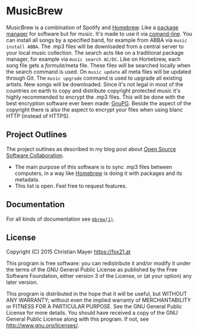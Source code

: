 # MusicBrew

MusicBrew is a combination of Spotify and [Homebrew](http://brew.sh/). Like a [package manager](https://en.wikipedia.org/wiki/Package_manager) for software but for music. It's made to use it via [comand-line](https://en.wikipedia.org/wiki/Command-line_interface). You can install all songs by a specified band, for example from ABBA via `music install ABBA`. The .mp3 files will be downloaded from a central server to your local music collection. The search acts like on a traditional package manager, for example via `music search AC/DC`. Like on Homebrew, each song file gets a *formula*/meta file. These files will be searched locally when the search command is used. On `music update` all meta files will be updated through Git. The `music upgrade` command is used to upgrade all existing artists. New songs will be downloaded. Since it's not legal in most of the countries on earth to copy and distribute copyright protected music it's highly recommended to encrypt the .mp3 files. This will be done with the best encryption software ever been made: [GnuPG](https://gnupg.org/). Beside the aspect of the copyright there is also the aspect to encrypt your files when using blanc HTTP (instead of HTTPS).

## Project Outlines

The project outlines as described in my blog post about [Open Source Software Collaboration](https://blog.fox21.at/2019/02/21/open-source-software-collaboration.html).

- The main purpose of this software is to sync .mp3 files between computers, in a way like [Homebrew](http://brew.sh/) is doing it with packages and its metadata.
- This list is open. Feel free to request features.

## Documentation

For all kinds of documentation see [`mbrew(1)`](http://mbrew.fox21.at/).

## License

Copyright (C) 2015 Christian Mayer <https://fox21.at>

This program is free software: you can redistribute it and/or modify it under the terms of the GNU General Public License as published by the Free Software Foundation, either version 3 of the License, or (at your option) any later version.

This program is distributed in the hope that it will be useful, but WITHOUT ANY WARRANTY; without even the implied warranty of MERCHANTABILITY or FITNESS FOR A PARTICULAR PURPOSE. See the GNU General Public License for more details. You should have received a copy of the GNU General Public License along with this program. If not, see <http://www.gnu.org/licenses/>.
